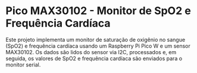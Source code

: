 # Pico MAX30102 - Monitor de SpO2 e Frequência Cardíaca

Este projeto implementa um monitor de saturação de oxigênio no sangue (SpO2) e frequência cardíaca usando um Raspberry Pi Pico W e um sensor MAX30102. Os dados são lidos do sensor via I2C, processados e, em seguida, os valores de SpO2 e frequência cardíaca são enviados para o monitor serial.

